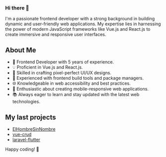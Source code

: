
### Hi there 👋

I'm a passionate frontend developer with a strong background in building dynamic and user-friendly web applications. My expertise lies in harnessing the power of modern JavaScript frameworks like Vue.js and React.js to create immersive and responsive user interfaces.

## About Me

- 🚀 Frontend Developer with 5 years of experience.
- 💡 Proficient in Vue.js and React.js.
- 🎨 Skilled in crafting pixel-perfect UI/UX designs.
- 🔧 Experienced with frontend build tools and package managers.
- 🌐 Knowledgeable in web accessibility and best practices.
- 📱 Enthusiastic about creating mobile-responsive web applications.
- 📚 Always eager to learn and stay updated with the latest web technologies.

## My last projects

- [ElHombreSinNombre](https://github.com/ElHombreSinNombre/ElHombreSinNombre)
- [vue-crud](https://github.com/ElHombreSinNombre/vue-crud)
- [laravel-flutter](https://github.com/ElHombreSinNombre/laravel-flutter)

Happy coding! 🚀